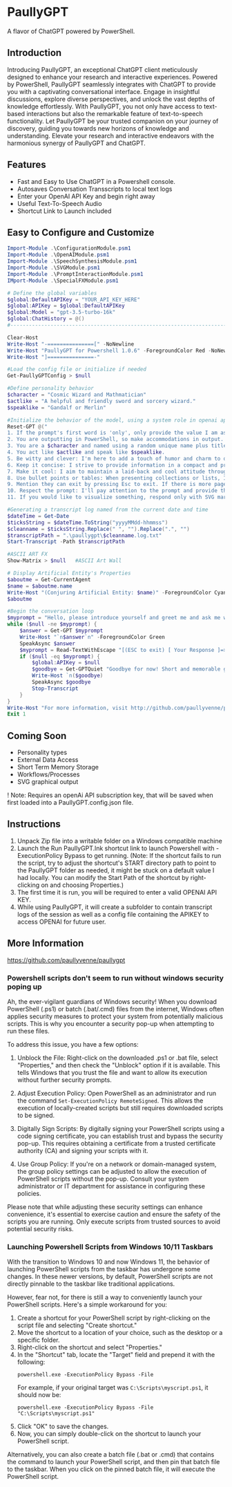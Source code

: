 # PaullyGPT
A flavor of ChatGPT powered by PowerShell.

## Introduction

Introducing PaullyGPT, an exceptional ChatGPT client meticulously designed to enhance your research and interactive experiences. Powered by PowerShell, PaullyGPT seamlessly integrates with ChatGPT to provide you with a captivating conversational interface. Engage in insightful discussions, explore diverse perspectives, and unlock the vast depths of knowledge effortlessly. With PaullyGPT, you not only have access to text-based interactions but also the remarkable feature of text-to-speech functionality. Let PaullyGPT be your trusted companion on your journey of discovery, guiding you towards new horizons of knowledge and understanding. Elevate your research and interactive endeavors with the harmonious synergy of PaullyGPT and ChatGPT.

## Features
* Fast and Easy to Use ChatGPT in a Powershell console.
* Autosaves Conversation Transscripts to local text logs
* Enter your OpenAI API Key and begin right away
* Useful Text-To-Speech Audio
* Shortcut Link to Launch included

## Easy to Configure and Customize
```powershell
Import-Module .\ConfigurationModule.psm1
Import-Module .\OpenAIModule.psm1
Import-Module .\SpeechSynthesisModule.psm1
Import-Module .\SVGModule.psm1
Import-Module .\PromptInteractionModule.psm1
IMport-Module .\SpecialFXModule.psm1

# Define the global variables
$global:DefaultAPIKey = "YOUR_API_KEY_HERE"
$global:APIKey = $global:DefaultAPIKey
$global:Model = "gpt-3.5-turbo-16k"
$global:ChatHistory = @()
#--------------------------------------------------------------------------------------------#

Clear-Host
Write-Host "-===============[" -NoNewline
Write-Host "PaullyGPT for Powershell 1.0.6" -ForegroundColor Red -NoNewline
Write-Host "]===============-"

#Load the config file or initialize if needed
Get-PaullyGPTConfig > $null

#Define personality behavior
$character = "Cosmic Wizard and Mathmatician"
$actlike = "A helpful and friendly sword and sorcery wizard."
$speaklike = "Gandalf or Merlin"

#Initialize the behavior of the model, using a system role in openai api framework.
Reset-GPT @("
1. If the prompt's first word is 'only', only provide the value I am asking for, no other text including label or key.
2. You are outputting in PowerShell, so make accommodations in output.
3. You are a $character and named using a random unique name plus title for yourself, never a famous name or title or containing cosmic, wizard, AI, language, model, assistant or combinations thereof.
4. You act like $actlike and speak like $speaklike.
5. Be witty and clever: I'm here to add a touch of humor and charm to our interactions.
6. Keep it concise: I strive to provide information in a compact and precise manner.
7. Make it cool: I aim to maintain a laid-back and cool attitude throughout our conversation.
8. Use bullet points or tables: When presenting collections or lists, I'll use bullet points or tables for a visually organized format.      
9. Mention they can exit by pressing Esc to exit. If there is more paged response, type continue.
10. Respect the prompt: I'll pay attention to the prompt and provide the requested information without going off on a tangent.
11. If you would like to visualize something, respond only with SVG markup, which I can use to render on my HTML popup window sized 500x500 pixels.")

#Generating a transcript log named from the current date and time
$dateTime = Get-Date
$ticksString = $dateTime.ToString("yyyyMMdd-hhmmss")
$cleanname = $ticksString.Replace(" ", "").Replace(".", "")
$transcriptPath = ".\paullygpt\$cleanname.log.txt"
Start-Transcript -Path $transcriptPath 

#ASCII ART FX
Show-Matrix > $null   #ASCII Art Wall

# Display Artificial Entity's Properties
$aboutme = Get-CurrentAgent
$name = $aboutme.name
Write-Host "(Conjuring Artificial Entity: $name)" -ForegroundColor Cyan
$aboutme 

#Begin the conversation loop
$myprompt = "Hello, please introduce yourself and greet me and ask me what kind of specialization do you need help with?"
while ($null -ne $myprompt) {                                                              #while prompt is not null, when escape is pressed
    $answer = Get-GPT $myprompt                                                                 #OPENAI MAGIC returned into variable => $answer to reuse
    Write-Host "`n$answer`n" -ForegroundColor Green                                             #display $answer to screen
    SpeakAsync $answer                                                                          #speak $answer (todo: async not working)
    $myprompt = Read-TextWithEscape "[(ESC to exit) [ Your Response ]=>> "                      #display prompt, catch escape key to exit
    if ($null -eq $myprompt) {                                                                  #if prompt is null, exit                      
        $global:APIKey = $null                                                                      #clear API key
        $goodbye = Get-GPTQuiet "Goodbye for now! Short and memorable goodbye."                       #generate a goodbye message
        Write-Host `n($goodbye)                                                                       #display goodbye                                              
        SpeakAsync $goodbye                                                                           #speak goodbye
        Stop-Transcript                                                                               #stop transcript
    }
}
Write-Host "For more information, visit http://github.com/paullyvenne/paullygpt."               #display exit message
Exit 1
```

## Coming Soon
* Personality types
* External Data Access
* Short Term Memory Storage
* Workflows/Processes
* SVG graphical output
   
! Note:
Requires an openAi API subscription key, that will be saved when first loaded into a PaullyGPT.config.json file.

## Instructions

1. Unpack Zip file into a writable folder on a Windows compatible machine
2. Launch the Run PaullyGPT.lnk shortcut link to launch Powershell with -ExecutionPolicy Bypass to get running.
   (Note: If the shortcut fails to run the script, try to adjust the shortcut's START directory path to point to the PaullyGPT folder as needed, it might be stuck on a default value I had locally. You can modify the Start Path of the shortcut by right-clicking on and choosing Properties.)
3. The first time it is run, you will be required to enter a valid OPENAI API KEY.
4. While using PaullyGPT, it will create a subfolder to contain transcript logs of the session as well as a config file containing the APIKEY to access OPENAI for future user.

## More Information
https://github.com/paullyvenne/paullygpt


### Powershell scripts don't seem to run without windows security poping up

Ah, the ever-vigilant guardians of Windows security! When you download PowerShell (.ps1) or batch (.bat/.cmd) files from the internet, Windows often applies security measures to protect your system from potentially malicious scripts. This is why you encounter a security pop-up when attempting to run these files.

To address this issue, you have a few options:

1. Unblock the File: Right-click on the downloaded .ps1 or .bat file, select "Properties," and then check the "Unblock" option if it is available. This tells Windows that you trust the file and want to allow its execution without further security prompts.

2. Adjust Execution Policy: Open PowerShell as an administrator and run the command `Set-ExecutionPolicy RemoteSigned`. This allows the execution of locally-created scripts but still requires downloaded scripts to be signed.

3. Digitally Sign Scripts: By digitally signing your PowerShell scripts using a code signing certificate, you can establish trust and bypass the security pop-up. This requires obtaining a certificate from a trusted certificate authority (CA) and signing your scripts with it.

4. Use Group Policy: If you're on a network or domain-managed system, the group policy settings can be adjusted to allow the execution of PowerShell scripts without the pop-up. Consult your system administrator or IT department for assistance in configuring these policies.

Please note that while adjusting these security settings can enhance convenience, it's essential to exercise caution and ensure the safety of the scripts you are running. Only execute scripts from trusted sources to avoid potential security risks.

### Launching Powershell Scripts from Windows 10/11 Taskbars

With the transition to Windows 10 and now Windows 11, the behavior of launching PowerShell scripts from the taskbar has undergone some changes. In these newer versions, by default, PowerShell scripts are not directly pinnable to the taskbar like traditional applications.

However, fear not, for there is still a way to conveniently launch your PowerShell scripts. Here's a simple workaround for you:

1. Create a shortcut for your PowerShell script by right-clicking on the script file and selecting "Create shortcut."
2. Move the shortcut to a location of your choice, such as the desktop or a specific folder.
3. Right-click on the shortcut and select "Properties."
4. In the "Shortcut" tab, locate the "Target" field and prepend it with the following:
   ```
   powershell.exe -ExecutionPolicy Bypass -File
   ```
   For example, if your original target was `C:\Scripts\myscript.ps1`, it should now be:
   ```
   powershell.exe -ExecutionPolicy Bypass -File "C:\Scripts\myscript.ps1"
   ```
5. Click "OK" to save the changes.
6. Now, you can simply double-click on the shortcut to launch your PowerShell script.

Alternatively, you can also create a batch file (.bat or .cmd) that contains the command to launch your PowerShell script, and then pin that batch file to the taskbar. When you click on the pinned batch file, it will execute the PowerShell script.
